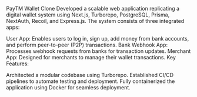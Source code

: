 PayTM Wallet Clone
Developed a scalable web application replicating a digital wallet system using Next.js, Turborepo, PostgreSQL, Prisma, NextAuth, Recoil, and Express.js. The system consists of three integrated apps:

User App: Enables users to log in, sign up, add money from bank accounts, and perform peer-to-peer (P2P) transactions.
Bank Webhook App: Processes webhook requests from banks for transaction updates.
Merchant App: Designed for merchants to manage their wallet transactions.
Key Features:

Architected a modular codebase using Turborepo.
Established CI/CD pipelines to automate testing and deployment.
Fully containerized the application using Docker for seamless deployment.
